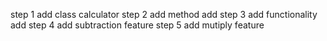 step 1 add class calculator
step 2 add method add
step 3 add functionality add
step 4 add subtraction feature
step 5 add mutiply feature
